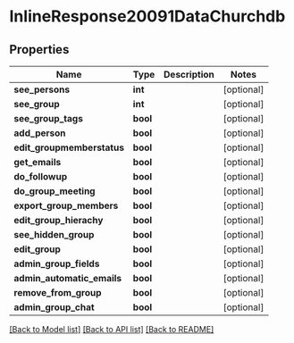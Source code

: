 # InlineResponse20091DataChurchdb

## Properties
Name | Type | Description | Notes
------------ | ------------- | ------------- | -------------
**see_persons** | **int** |  | [optional] 
**see_group** | **int** |  | [optional] 
**see_group_tags** | **bool** |  | [optional] 
**add_person** | **bool** |  | [optional] 
**edit_groupmemberstatus** | **bool** |  | [optional] 
**get_emails** | **bool** |  | [optional] 
**do_followup** | **bool** |  | [optional] 
**do_group_meeting** | **bool** |  | [optional] 
**export_group_members** | **bool** |  | [optional] 
**edit_group_hierachy** | **bool** |  | [optional] 
**see_hidden_group** | **bool** |  | [optional] 
**edit_group** | **bool** |  | [optional] 
**admin_group_fields** | **bool** |  | [optional] 
**admin_automatic_emails** | **bool** |  | [optional] 
**remove_from_group** | **bool** |  | [optional] 
**admin_group_chat** | **bool** |  | [optional] 

[[Back to Model list]](../../README.md#documentation-for-models) [[Back to API list]](../../README.md#documentation-for-api-endpoints) [[Back to README]](../../README.md)

